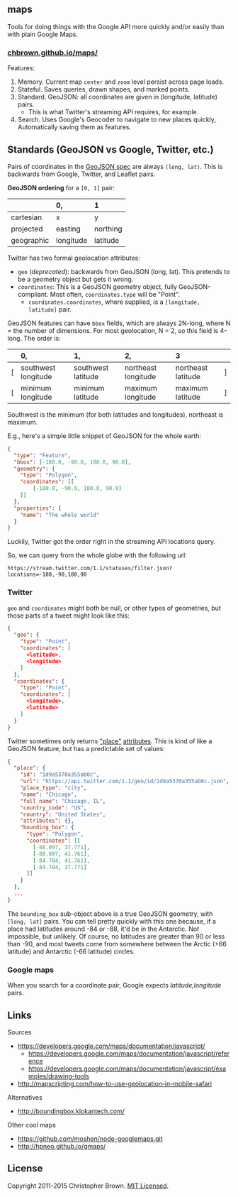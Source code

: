 ## maps

Tools for doing things with the Google API more quickly and/or easily than with plain Google Maps.

### [chbrown.github.io/maps/](http://chbrown.github.io/maps/)

Features:

1. Memory. Current map `center` and `zoom` level persist across page loads.
2. Stateful. Saves queries, drawn shapes, and marked points.
3. Standard. GeoJSON: all coordinates are given in (longitude, latitude) pairs.
    * This is what Twitter's streaming API requires, for example.
4. Search. Uses Google's Geocoder to navigate to new places quickly, Automatically saving them as features.

<!--- Google API Key: AIzaSyCDYwRP0wOSFFgzJDr73JtketDW335C234 -->

## Standards (GeoJSON vs Google, Twitter, etc.)

Pairs of coordinates in the [GeoJSON spec](http://www.geojson.org/geojson-spec.html) are always `(long, lat)`.
This is backwards from Google, Twitter, and Leaflet pairs.

**GeoJSON ordering** for a `[0, 1]` pair:

|    | 0, | 1 |
|:---|:---|:--|
| cartesian | x | y |
| projected | easting | northing |
| geographic | longitude | latitude |

Twitter has two formal geolocation attributes:

* `geo` (_deprecated_): backwards from GeoJSON (long, lat). This pretends to be a geometry object but gets it wrong.
* `coordinates`: This is a GeoJSON geometry object, fully GeoJSON-compliant. Most often, `coordinates.type` will be "Point".
    + `coordinates.coordinates`, where supplied, is a `[longitude, latitude]` pair.

GeoJSON features can have `bbox` fields, which are always 2N-long, where N = the number of dimensions.
For most geolocation, N = 2, so this field is 4-long. The order is:

|  | 0, | 1, | 2, | 3 |  |
|:-|:---|:---|:---|:--|:-|
| [ | southwest longitude | southwest latitude | northeast longitude | northeast latitude | ] |
| [ | minimum longitude | minimum latitude | maximum longitude | maximum latitude | ] |

Southwest is the minimum (for both latitudes and longitudes), northeast is maximum.

E.g., here's a simple little snippet of GeoJSON for the whole earth:

```json
{
  "type": "Feature",
  "bbox": [-180.0, -90.0, 180.0, 90.0],
  "geometry": {
    "type": "Polygon",
    "coordinates": [[
        [-180.0, -90.0, 180.0, 90.0]
    ]]
  },
  "properties": {
    "name": "The whole world"
  }
}
```

Luckily, Twitter got the order right in the streaming API locations query.

So, we can query from the whole globe with the following url:

    https://stream.twitter.com/1.1/statuses/filter.json?locations=-180,-90,180,90


### Twitter

`geo` and `coordinates` might both be null, or other types of geometries, but those parts of a tweet might look like this:

```json
{
  "geo": {
    "type": "Point",
    "coordinates": [
      <latitude>,
      <longitude>
    ]
  },
  "coordinates": {
    "type": "Point",
    "coordinates": [
      <longitude>,
      <latitude>
    ]
  }
}
```

Twitter sometimes only returns ["place"](https://dev.twitter.com/docs/platform-objects/places) [attributes](https://dev.twitter.com/docs/about-geo-place-attributes). This is kind of like a GeoJSON feature, but has a predictable set of values:

```json
{
  "place": {
    "id": "1d9a5370a355ab0c",
    "url": "https://api.twitter.com/1.1/geo/id/1d9a5370a355ab0c.json",
    "place_type": "city",
    "name": "Chicago",
    "full_name": "Chicago, IL",
    "country_code": "US",
    "country": "United States",
    "attributes": {},
    "bounding_box": {
      "type": "Polygon",
      "coordinates": [[
        [-88.097, 37.771],
        [-88.097, 41.761],
        [-84.784, 41.761],
        [-84.784, 37.771]
      ]]
    }
  },
  ...
}
```

The `bounding_box` sub-object above is a true GeoJSON geometry, with `[long, lat]` pairs.
You can tell pretty quickly with this one because, if a place had latitudes around -84 or -88, it'd be in the Antarctic. Not impossible, but unlikely.
Of course, no latitudes are greater than 90 or less than -90, and most tweets come from somewhere between the Arctic (+66 latitude) and Antarctic (-66 latitude) circles.


### Google maps

When you search for a coordinate pair, Google expects _latitude,longitude_ pairs.


## Links

Sources

* https://developers.google.com/maps/documentation/javascript/
    * https://developers.google.com/maps/documentation/javascript/reference
    * https://developers.google.com/maps/documentation/javascript/examples/drawing-tools
* http://mapscripting.com/how-to-use-geolocation-in-mobile-safari

Alternatives

* http://boundingbox.klokantech.com/

Other cool maps

* https://github.com/moshen/node-googlemaps.git
* http://hpneo.github.io/gmaps/

## License

Copyright 2011-2015 Christopher Brown. [MIT Licensed](http://opensource.org/licenses/MIT).
